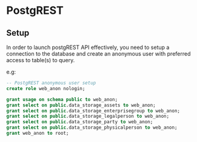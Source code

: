 # PostgREST

## Setup

In order to launch postgREST API effectively, you need to setup a connection to the database and create an anonymous user
with preferred access to table(s) to query.

e.g:
```sql 
-- PostgREST anonymous user setup
create role web_anon nologin;

grant usage on schema public to web_anon;
grant select on public.data_storage_assets to web_anon;
grant select on public.data_storage_enterprisegroup to web_anon;
grant select on public.data_storage_legalperson to web_anon;
grant select on public.data_storage_party to web_anon;
grant select on public.data_storage_physicalperson to web_anon;
grant web_anon to root;
```